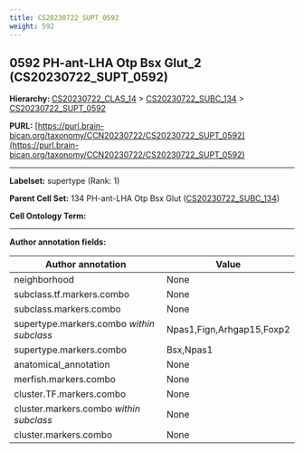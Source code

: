 ```yaml
---
title: CS20230722_SUPT_0592
weight: 592
---
```

## 0592 PH-ant-LHA Otp Bsx Glut_2 (CS20230722_SUPT_0592)
<b>Hierarchy: </b>
[CS20230722_CLAS_14](../CS20230722_CLAS_14) >
[CS20230722_SUBC_134](../CS20230722_SUBC_134) >
[CS20230722_SUPT_0592](../CS20230722_SUPT_0592)

**PURL:** [https://purl.brain-bican.org/taxonomy/CCN20230722/CS20230722_SUPT_0592](https://purl.brain-bican.org/taxonomy/CCN20230722/CS20230722_SUPT_0592)

---


**Labelset:** supertype (Rank: 1)

**Parent Cell Set:** 134 PH-ant-LHA Otp Bsx Glut ([CS20230722_SUBC_134](../CS20230722_SUBC_134))



**Cell Ontology Term:** 

[MARKER GENES.]: #


---

[TRANSFERRED ANNOTATIONS.]: #


[AUTHOR ANNOTATION FIELDS.]: #


**Author annotation fields:**

| Author annotation | Value |
|-------------------|-------|
|neighborhood|None|
|subclass.tf.markers.combo|None|
|subclass.markers.combo|None|
|supertype.markers.combo _within subclass_|Npas1,Fign,Arhgap15,Foxp2|
|supertype.markers.combo|Bsx,Npas1|
|anatomical_annotation|None|
|merfish.markers.combo|None|
|cluster.TF.markers.combo|None|
|cluster.markers.combo _within subclass_|None|
|cluster.markers.combo|None|
